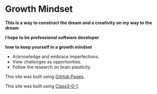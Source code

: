 # Growth Mindset

**This is a way to construct the dream and a creativity on my way to the dream**

**I hope to be professional software developer**


**how to keep yourself in a growth mindset**

- Acknowledge and embrace imperfections.
- View challenges as opportunities.
- Follow the research on brain plasticity.







This site was built using [GitHub Pages](https://github.com/yazaneyad193/).


This site was built using [Class3-0-1](https://github.com/yazaneyad193/reading-notes/blob/main/class-3-102/).
